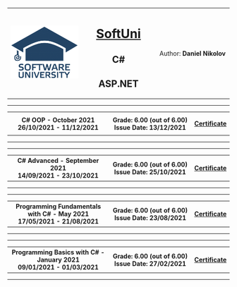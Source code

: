 <!-- Head Start -->
<table border="0" width="100%" cellspacing="1" cellpadding="3" align="center">
<tbody>
<tr>
<td align="center" width="33%"><img style="text-align: ce;" src="https://github.com/PhilShishov/Software-University/blob/master/Resources/SoftUni-Logo-Flat_square-blue-300x235.png" alt="" /></td>
<td align="center" width="33%">
<h1><a href="https://softuni.bg/">SoftUni</a></h1>
<h2>C#</h2>
<h2>ASP.NET</h2>
</td>
<td align="center" width="33%"></br>     
  </a>
Author: 
<strong>
<a title="Daniel Nikolov">
Daniel Nikolov
</a>
</strong></p>
</td>
</tr>
</tbody>
</table>
<!-- Head End -->

<!-- C# OOP -->
<hr />
<table border="0" width="100%" cellspacing="1" cellpadding="3" align="center">
<tbody>
<tr><th align="center" width="50%">
C# OOP - October 2021<br /> 
26/10/2021 - 11/12/2021
</th>
<th width="40%">Grade: 6.00 (out of 6.00)<br /> Issue Date: 13/12/2021</th>
<th>
<p><a title="C# OOP" href="https://softuni.bg/certificates/details/120482/556fccc3" target="_blank">Certificate</a></p>
</th></tr>
</tbody>
</table>
<hr />
<!-- C# OOP -->

<!-- C# Advanced -->
<hr />
<table border="0" width="100%" cellspacing="1" cellpadding="3" align="center">
<tbody>
<tr><th align="center" width="50%">
C# Advanced - September 2021<br /> 
14/09/2021 - 23/10/2021
</th>
<th width="40%">Grade: 6.00 (out of 6.00)<br /> Issue Date: 25/10/2021</th>
<th>
<p><a title="C# Advanced" href="https://softuni.bg/certificates/details/114346/60bd2a28" target="_blank">Certificate</a></p>
</th></tr>
</tbody>
</table>
<hr />
<!-- C# Advanced -->

<!-- Programming Fundamentals with C# -->
<hr />
<table border="0" width="100%" cellspacing="1" cellpadding="3" align="center">
<tbody>
<tr><th align="center" width="50%">
Programming Fundamentals with C# - May 2021<br /> 
17/05/2021 - 21/08/2021
</th>
<th width="40%">Grade: 6.00 (out of 6.00)<br /> Issue Date: 23/08/2021</th>
<th>
<p><a title="Programming Fundamentals" href="https://softuni.bg/certificates/details/112551/65fa677d" target="_blank">Certificate</a></p>
</th></tr>
</tbody>
</table>
<hr />
<!-- Programming Fundamentals with C# -->

<!-- Programming Basics with C# -->
<hr />
<table border="0" width="100%" cellspacing="1" cellpadding="3" align="center">
<tbody>
<tr><th align="center" width="50%">
Programming Basics with C# - January 2021<br /> 
09/01/2021 - 01/03/2021
</th>
<th width="40%">Grade: 6.00 (out of 6.00)<br /> Issue Date: 27/02/2021</th>
<th>
<p><a title="Programming Basics" href="https://softuni.bg/certificates/details/100165/52f39678" target="_blank">Certificate</a></p>
</th></tr>
</tbody>
</table>
<hr />
<!-- Programming Basics with C# -->
